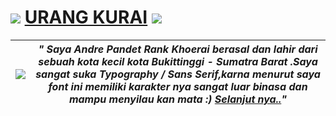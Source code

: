 # ![](http://2.bp.blogspot.com/-pKKWgkDK15w/T6U3HgM0ZwI/AAAAAAAAAFs/9D_dUo6IQLM/s25/logos.png) [URANG KURAI](http://urang-kurai.blogspot.com/) ![](http://2.bp.blogspot.com/-pKKWgkDK15w/T6U3HgM0ZwI/AAAAAAAAAFs/9D_dUo6IQLM/s25/logos.png)

| ![](http://2.bp.blogspot.com/-ujWnIX6GWCw/UboqCavw4lI/AAAAAAAAGZE/J6boW6tI1mM/s00/photo.png) | *" Saya Andre Pandet Rank Khoerai berasal dan lahir dari sebuah kota kecil kota Bukittinggi - Sumatra Barat .Saya sangat suka Typography / Sans Serif,karna menurut saya font ini memiliki karakter nya sangat luar binasa dan mampu menyilau kan mata :) [Selanjut nya..](http://urang-kurai.blogspot.com/p/about.html)"*  |
|-----------------------------------|-----------------------------------------





